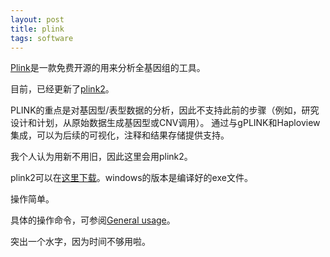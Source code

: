 ```yaml
---
layout: post
title: plink
tags: software
---
```


[Plink](https://www.cog-genomics.org/plink2)是一款免费开源的用来分析全基因组的工具。

目前，已经更新了[plink2](https://www.cog-genomics.org/plink/2.0/)。

PLINK的重点是对基因型/表型数据的分析，因此不支持此前的步骤（例如，研究设计和计划，从原始数据生成基因型或CNV调用）。
通过与gPLINK和Haploview集成，可以为后续的可视化，注释和结果存储提供支持。

我个人认为用新不用旧，因此这里会用plink2。

plink2可以在[这里下载](https://www.cog-genomics.org/plink/2.0/)。windows的版本是编译好的exe文件。

操作简单。

具体的操作命令，可参阅[General usage](https://www.cog-genomics.org/plink/2.0/general_usage)。

突出一个水字，因为时间不够用啦。



[-_-]:加油